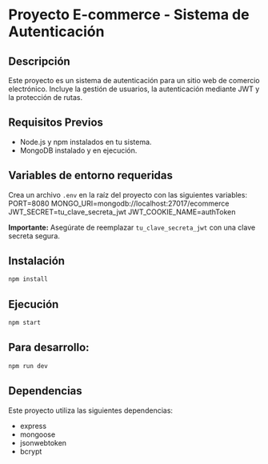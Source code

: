 # Proyecto E-commerce - Sistema de Autenticación

## Descripción

Este proyecto es un sistema de autenticación para un sitio web de comercio electrónico. Incluye la gestión de usuarios, la autenticación mediante JWT y la protección de rutas.

## Requisitos Previos

- Node.js y npm instalados en tu sistema.
- MongoDB instalado y en ejecución.

## Variables de entorno requeridas

Crea un archivo `.env` en la raíz del proyecto con las siguientes variables:
PORT=8080
MONGO_URI=mongodb://localhost:27017/ecommerce
JWT_SECRET=tu_clave_secreta_jwt
JWT_COOKIE_NAME=authToken

**Importante:** Asegúrate de reemplazar `tu_clave_secreta_jwt` con una clave secreta segura.

## Instalación

```bash
npm install
```

## Ejecución

```bash
npm start
```

## Para desarrollo:

```bash
npm run dev
```

## Dependencias

Este proyecto utiliza las siguientes dependencias:

- express
- mongoose
- jsonwebtoken
- bcrypt
